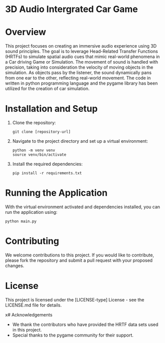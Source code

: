 # 3D Audio Intergrated Car Game

# Overview
This project focuses on creating an immersive audio experience using 3D sound principles. The goal is to leverage Head-Related Transfer Functions (HRTFs) to simulate spatial audio cues that mimic real-world phenomena in a Car driving Game or Simulation. The movement of sound is handled with precision, taking into consideration the velocity of moving objects in the simulation. As objects pass by the listener, the sound dynamically pans from one ear to the other, reflecting real-world movement. The code in written in python programming language and the pygame library has been utilized for the creation of car simulation.

# Installation and Setup
1. Clone the repository:
   ```
   git clone [repository-url]
   ```
2. Navigate to the project directory and set up a virtual environment:
   ```
   python -m venv venv
   source venv/bin/activate
   ```
3. Install the required dependencies:
   ```
   pip install -r requirements.txt
   ```

# Running the Application
With the virtual environment activated and dependencies installed, you can run the application using:
```
python main.py
```

# Contributing
We welcome contributions to this project. If you would like to contribute, please fork the repository and submit a pull request with your proposed changes.

# License
This project is licensed under the [LICENSE-type] License - see the LICENSE.md file for details.

x# Acknowledgements
- We thank the contributors who have provided the HRTF data sets used in this project.
- Special thanks to the pygame community for their support.
  

